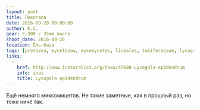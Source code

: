 ```yaml
---
layout: post
title: Ликогала
date: 2016-09-28 00:00:00
author: К.С.
gear: E-300 / 35mm macro
shoot_date: 2016-09-26
location: Ёль-база
tags: [protozoa, mycetozoa, myxomycetes, liceales, tubiferaceae, lycogala, lycogala epidendrum]
links:
  -
    href: http://www.inaturalist.org/taxa/47680-Lycogala-epidendrum
    info: inat
    title: Lycogala epidendrum
---
```


Ещё немного миксомицетов. Не такие заметные, как в прошлый раз, но тоже ничё так.
